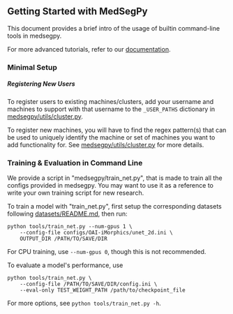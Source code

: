 ## Getting Started with MedSegPy

This document provides a brief intro of the usage of builtin command-line tools in medsegpy.

For more advanced tutorials, refer to our [documentation](https://ad12.github.io/MedSegPy/).


### Minimal Setup
##### Registering New Users
To register users to existing machines/clusters, add your username and machines to support with that username to the `_USER_PATHS` dictionary in
[medsegpy/utils/cluster.py](medsegpy/utils/cluster.py).

To register new machines, you will have to find the regex pattern(s) that can be used to uniquely identify the machine or set of machines you want to add functionality for. See [medsegpy/utils/cluster.py](medsegpy/utils/cluster.py) for more details.


### Training & Evaluation in Command Line

We provide a script in "medsegpy/train_net.py", that is made to train
all the configs provided in medsegpy.
You may want to use it as a reference to write your own training script for
new research.

To train a model with "train_net.py", first
setup the corresponding datasets following
[datasets/README.md](datasets/),
then run:
```
python tools/train_net.py --num-gpus 1 \
	--config-file configs/OAI-iMorphics/unet_2d.ini \
	OUTPUT_DIR /PATH/TO/SAVE/DIR
```

For CPU training, use `--num-gpus 0`, though this is not recommended.

To evaluate a model's performance, use
```
python tools/train_net.py \
	--config-file /PATH/TO/SAVE/DIR/config.ini \
	--eval-only TEST_WEIGHT_PATH /path/to/checkpoint_file
```
For more options, see `python tools/train_net.py -h`.
